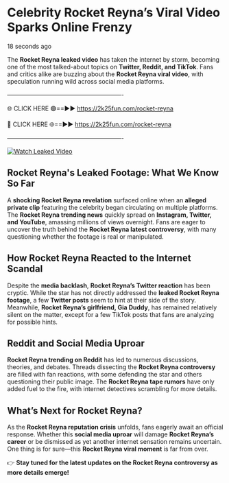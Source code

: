 # Celebrity Rocket Reyna’s Viral Video Sparks Online Frenzy

18 seconds ago

The **Rocket Reyna leaked video** has taken the internet by storm, becoming one of the most talked-about topics on **Twitter, Reddit, and TikTok**. Fans and critics alike are buzzing about the **Rocket Reyna viral video**, with speculation running wild across social media platforms.

———————————————————-

🌐 CLICK HERE 🟢==►► https://2k25fun.com/rocket-reyna

🔴 CLICK HERE 🌐==►► https://2k25fun.com/rocket-reyna

———————————————————-

[![Watch Leaked Video](https://miro.medium.com/v2/resize:fit:828/format:webp/1*cilzJN44JGOrTw9NJCrNHA.gif "Watch Leaked Video")](https://2k25fun.com/rocket-reyna)

## **Rocket Reyna's Leaked Footage: What We Know So Far**  
A **shocking Rocket Reyna revelation** surfaced online when an **alleged private clip** featuring the celebrity began circulating on multiple platforms. The **Rocket Reyna trending news** quickly spread on **Instagram, Twitter, and YouTube**, amassing millions of views overnight. Fans are eager to uncover the truth behind the **Rocket Reyna latest controversy**, with many questioning whether the footage is real or manipulated.  

## **How Rocket Reyna Reacted to the Internet Scandal**  
Despite the **media backlash**, **Rocket Reyna’s Twitter reaction** has been cryptic. While the star has not directly addressed the **leaked Rocket Reyna footage**, a few **Twitter posts** seem to hint at their side of the story. Meanwhile, **Rocket Reyna’s girlfriend, Gia Duddy**, has remained relatively silent on the matter, except for a few TikTok posts that fans are analyzing for possible hints.  

## **Reddit and Social Media Uproar**  
**Rocket Reyna trending on Reddit** has led to numerous discussions, theories, and debates. Threads dissecting the **Rocket Reyna controversy** are filled with fan reactions, with some defending the star and others questioning their public image. The **Rocket Reyna tape rumors** have only added fuel to the fire, with internet detectives scrambling for more details.  

## **What’s Next for Rocket Reyna?**  
As the **Rocket Reyna reputation crisis** unfolds, fans eagerly await an official response. Whether this **social media uproar** will damage **Rocket Reyna’s career** or be dismissed as yet another internet sensation remains uncertain. One thing is for sure—this **Rocket Reyna viral moment** is far from over.  

👉 **Stay tuned for the latest updates on the Rocket Reyna controversy as more details emerge!**  